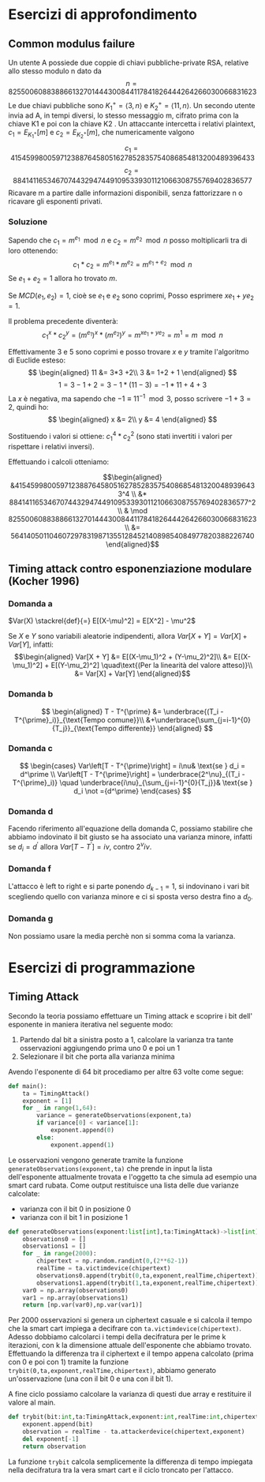 # Esercizi di approfondimento
## Common modulus failure
Un utente A possiede due coppie di chiavi pubbliche-private RSA, relative allo stesso modulo
n dato da
$$n = 825500608838866132701444300844117841826444264266030066831623$$
Le due chiavi pubbliche sono $K_1^+ = ⟨3, n⟩$ e $K_2^+ = ⟨11, n⟩$. Un secondo utente invia ad A, in
tempi diversi, lo stesso messaggio m, cifrato prima con la chiave K1 e poi con la chiave K2 .
Un attaccante intercetta i relativi plaintext, $c_1 = E_{K_1^+} [m]$ e $c_2 = E_{K_2^+}[m]$, che numericamente
valgono
$$c_1 = 41545998005971238876458051627852835754086854813200489396433$$
$$c_2 = 88414116534670744329474491095339301121066308755769402836577$$
Ricavare m a partire dalle informazioni disponibili, senza fattorizzare n o ricavare gli esponenti
privati.

### Soluzione

Sapendo che $c_1 = m^{e_1} \mod{n}$ e $c_2 = m^{e_2} \mod{n}$ posso moltiplicarli tra di loro ottenendo:
$$c_1 * c_2 = m^{e_1}*m^{e_2} = m^{e_1 + e_2} \mod{n}$$
Se $e_1 + e_2 = 1$ allora ho trovato $m$.

Se $MCD(e_1,e_2)=1$, cioè se $e_1$ e $e_2$ sono coprimi, Posso esprimere $xe_1 + ye_2 = 1$.

Il problema precedente diventerà:
$$c_1^x * c_2^y = (m^{e_1})^x*(m^{e_2})^y = m^{xe_1 + ye_2} = m^1 = m \mod{n}$$

Effettivamente $3$ e $5$ sono coprimi e posso trovare $x$ e $y$ tramite l'algoritmo di Euclide esteso:
$$
\begin{aligned}
    11 &= 3*3 +2\\
    3 &= 1+2 + 1
\end{aligned}
$$
$$1=3-1+2=3-1*(11-3)=-1*11+4+3$$
La $x$ è negativa, ma sapendo che $-1 \equiv 11^{-1} \mod 3$, posso scrivere $-1 + 3 = 2$, quindi ho:
$$
\begin{aligned}
    x &= 2\\
    y &= 4
\end{aligned}
$$

Sostituendo i valori si ottiene: $c_1^4 * c_2^2$ (sono stati invertiti i valori per rispettare i relativi inversi).

Effettuando i calcoli otteniamo:
```math
\begin{aligned}
&41545998005971238876458051627852835754086854813200489396433^4 \\ 
&* 88414116534670744329474491095339301121066308755769402836577^2 \\ 
& \mod 825500608838866132701444300844117841826444264266030066831623 \\
&= 564140501104607297831987135512845214089854084977820388226740
\end{aligned}
```

## Timing attack contro esponenziazione modulare (Kocher 1996)

### Domanda a

$Var(X) \stackrel{def}{=} E[(X-\mu)^2] = E[X^2] - \mu^2$

Se $X$ e $Y$ sono variabili aleatorie indipendenti, allora $Var[X + Y] = Var[X] + Var[Y]$, infatti:
$$\begin{aligned}
    Var[X + Y] &= E[(X-\mu_1)^2 + (Y-\mu_2)^2]\\
     &= E[(X-\mu_1)^2] + E[(Y-\mu_2)^2]
     \quad\text{(Per la linearità del valore atteso)}\\
     &= Var[X] + Var[Y]
\end{aligned}$$

### Domanda b

$$
\begin{aligned}
    T - T^{\prime} &= \underbrace{(T_i - T^{\prime}_i)}_{\text{Tempo comune}}\\
    &+\underbrace{\sum_{j=i-1}^{0}{T_j}}_{\text{Tempo differente}}
\end{aligned}
$$

### Domanda c

$$
  \begin{cases} 
   Var\left[T - T^{\prime}\right] = i\nu& \text{se } d_i = d^\prime \\
   Var\left[T - T^{\prime}\right] = \underbrace{2^\nu}_{(T_i - T^{\prime}_i)} \quad \underbrace{i\nu}_{\sum_{j=i-1}^{0}{T_j}}& 
   \text{se } d_i \not ={d^\prime}
  \end{cases}
$$

### Domanda d
Facendo riferimento all'equazione della domanda C, possiamo stabilire che abbiamo indovinato il bit giusto se ha associato una varianza minore, infatti se $d_i = d^\prime$ allora $Var\left[T - T^{\prime}\right] = i\nu$, contro $2^\nu i\nu$.

### Domanda f
L'attacco è left to right e si parte ponendo $d_{k-1} = 1$, si indovinano i vari bit scegliendo quello con varianza minore e ci si sposta verso destra fino a $d_0$.
### Domanda g
Non possiamo usare la media perchè non si somma coma la varianza.

# Esercizi di programmazione

## Timing Attack
Secondo la teoria possiamo effettuare un Timing attack e scoprire i bit dell' esponente in maniera iterativa nel seguente modo:
1. Partendo dal bit a sinistra posto a 1, calcolare la varianza tra tante osservazioni aggiungendo prima uno 0 e poi un 1
2. Selezionare il bit che porta alla varianza minima

Avendo l'esponente di 64 bit procediamo per altre 63 volte come segue:

```Python
def main():
    ta = TimingAttack()
    exponent = [1]
    for _ in range(1,64):
        variance = generateObservations(exponent,ta)
        if variance[0] < variance[1]:
            exponent.append(0)
        else:
            exponent.append(1)
```

Le osservazioni vengono generate tramite la funzione `generateObservations(exponent,ta)` che prende in input la lista dell'esponente attualmente trovata e l'oggetto ta che simula ad esempio una smart card rubata. Come output restituisce una lista delle due varianze calcolate:
- varianza con il bit 0 in posizione 0
- varianza con il bit 1 in posizione 1

```Python
def generateObservations(exponent:list[int],ta:TimingAttack)->list[int]:
    observations0 = []
    observations1 = []
    for _ in range(2000):
        chipertext = np.random.randint(0,(2**62-1))
        realTime = ta.victimdevice(chipertext)
        observations0.append(trybit(0,ta,exponent,realTime,chipertext))
        observations1.append(trybit(1,ta,exponent,realTime,chipertext))
    var0 = np.array(observations0)
    var1 = np.array(observations1)
    return [np.var(var0),np.var(var1)]
```

Per 2000 osservazioni si genera un ciphertext casuale e si calcola il tempo che la smart cart impiega a decifrare con `ta.victimdevice(chipertext)`. Adesso dobbiamo calcolarci i tempi della decifratura per le prime k iterazioni, con k la dimensione attuale dell'esponente che abbiamo trovato. Effettuando la differenza tra il ciphertext e il tempo appena calcolato (prima con 0 e poi con 1) tramite la funzione `trybit(0,ta,exponent,realTime,chipertext)`, abbiamo generato un'osservazione (una con il bit 0 e una con il bit 1).

A fine ciclo possiamo calcolare la varianza di questi due array e restituire il valore al main.

```Python
def trybit(bit:int,ta:TimingAttack,exponent:int,realTime:int,chipertext:int)->int:
    exponent.append(bit)
    observation = realTime - ta.attackerdevice(chipertext,exponent)
    del exponent[-1]
    return observation
```
La funzione `trybit` calcola semplicemente la differenza di tempo impiegata nella decifratura tra la vera smart cart e il ciclo troncato per l'attacco.


